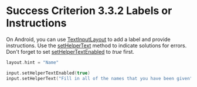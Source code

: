 # Success Criterion 3.3.2 Labels or Instructions

On Android, you can use [TextInputLayout](https://developer.android.com/reference/com/google/android/material/textfield/TextInputLayout) to add a label and provide instructions. Use the [setHelperText](<https://developer.android.com/reference/com/google/android/material/textfield/TextInputLayout#setHelperText(java.lang.CharSequence)>) method to indicate solutions for errors. Don't forget to set [setHelperTextEnabled](<https://developer.android.com/reference/com/google/android/material/textfield/TextInputLayout#setHelperTextEnabled(boolean)>) to _true_ first.

```kotlin
layout.hint = "Name"

input.setHelperTextEnabled(true)
input.setHelperText("Fill in all of the names that you have been given")
```
